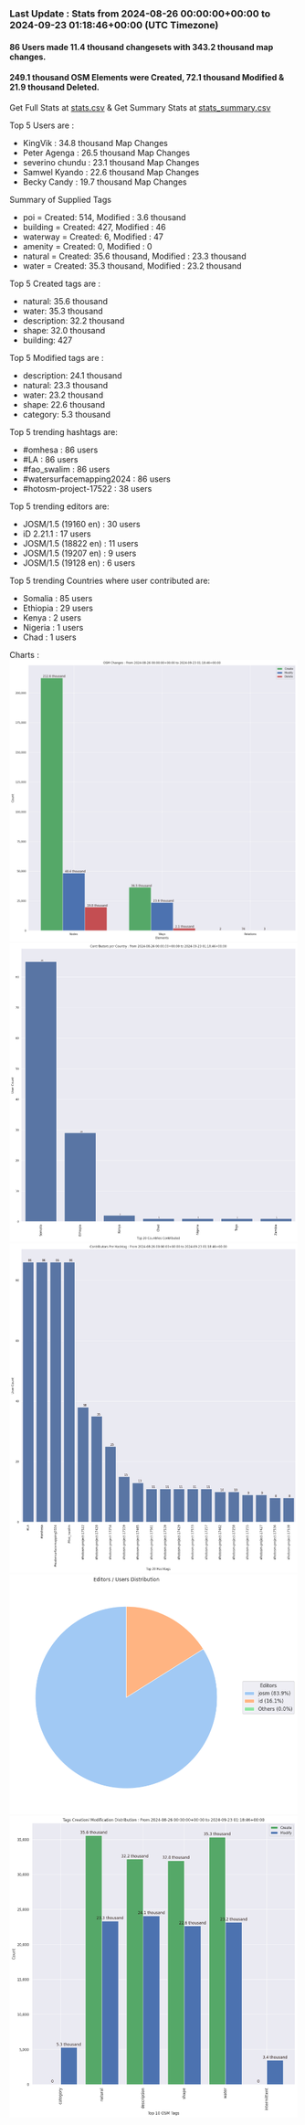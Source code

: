 ### Last Update : Stats from 2024-08-26 00:00:00+00:00 to 2024-09-23 01:18:46+00:00 (UTC Timezone)

#### 86 Users made 11.4 thousand changesets with 343.2 thousand map changes.
#### 249.1 thousand OSM Elements were Created, 72.1 thousand Modified & 21.9 thousand Deleted.
Get Full Stats at [stats.csv](/stats/watersurfacemapping/Daily/stats.csv)
 & Get Summary Stats at [stats_summary.csv](/stats/watersurfacemapping/Daily/stats_summary.csv)

Top 5 Users are : 
- KingVik : 34.8 thousand Map Changes
- Peter Agenga : 26.5 thousand Map Changes
- severino chundu : 23.1 thousand Map Changes
- Samwel Kyando : 22.6 thousand Map Changes
- Becky Candy : 19.7 thousand Map Changes

Summary of Supplied Tags
- poi = Created: 514, Modified : 3.6 thousand
- building = Created: 427, Modified : 46
- waterway = Created: 6, Modified : 47
- amenity = Created: 0, Modified : 0
- natural = Created: 35.6 thousand, Modified : 23.3 thousand
- water = Created: 35.3 thousand, Modified : 23.2 thousand


Top 5 Created tags are :
- natural: 35.6 thousand
- water: 35.3 thousand
- description: 32.2 thousand
- shape: 32.0 thousand
- building: 427


Top 5 Modified tags are :
- description: 24.1 thousand
- natural: 23.3 thousand
- water: 23.2 thousand
- shape: 22.6 thousand
- category: 5.3 thousand


Top 5 trending hashtags are:
- #omhesa : 86 users
- #LA : 86 users
- #fao_swalim : 86 users
- #watersurfacemapping2024 : 86 users
- #hotosm-project-17522 : 38 users


Top 5 trending editors are:
- JOSM/1.5 (19160 en) : 30 users
- iD 2.21.1 : 17 users
- JOSM/1.5 (18822 en) : 11 users
- JOSM/1.5 (19207 en) : 9 users
- JOSM/1.5 (19128 en) : 6 users


Top 5 trending Countries where user contributed are:
- Somalia : 85 users
- Ethiopia : 29 users
- Kenya : 2 users
- Nigeria : 1 users
- Chad : 1 users


 Charts : 
![Alt text](./stats_osm_changes.png) 
![Alt text](./stats_users_per_country.png) 
![Alt text](./stats_users_per_hashtag.png) 
![Alt text](./stats_editors_pie_chart.png) 
![Alt text](./stats_tags.png) 
